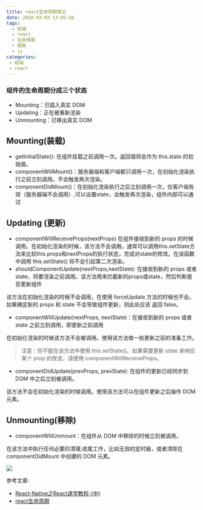```yaml
---
title: react生命周期笔记
date: 2018-03-03 13:05:56
tags: 
  - 前端
  - react 
  - 生命周期
  - 框架
  - js
categories:
 - 前端
 - react
---
```


### 组件的生命周期分成三个状态
- Mounting：已插入真实 DOM
- Updating：正在被重新渲染
- Unmounting：已移出真实 DOM


## Mounting(装载)
- getInitialState(): 在组件挂载之前调用一次。返回值将会作为 this.state 的初始值。
- componentWillMount()：服务器端和客户端都只调用一次，在初始化渲染执行之前立刻调用。不会触发再次渲染。
- componentDidMount()：在初始化渲染执行之后立刻调用一次，仅客户端有效（服务器端不会调用）,可以设置state，会触发再次渲染，组件内部可以通过 
## Updating (更新)
- componentWillReceiveProps(nextProps) 在组件接收到新的 props 的时候调用。在初始化渲染的时候，该方法不会调用。通常可以调用this.setState方法来比较this.props和nextProps的执行状态，完成对state的修改。在该函数中调用 this.setState() 将不会引起第二次渲染。
- shouldComponentUpdate(nextProps,nextState): 在接收到新的 props 或者 state，将要渲染之前调用。该方法用来拦截新的props或state，然后判断是否更新组件

该方法在初始化渲染的时候不会调用，在使用 forceUpdate 方法的时候也不会。如果确定新的 props 和 state 不会导致组件更新，则此处应该 返回 false。

- componentWillUpdate(nextProps, nextState)：在接收到新的 props 或者 state 之前立刻调用，即更新之前调用

在初始化渲染的时候该方法不会被调用。使用该方法做一些更新之前的准备工作。
> 注意：你不能在该方法中使用 this.setState()。如果需要更新 state 来响应某个 prop 的改变，请使用 componentWillReceiveProps。

- componentDidUpdate(prevProps, prevState): 在组件的更新已经同步到 DOM 中之后立刻被调用。

该方法不会在初始化渲染的时候调用。使用该方法可以在组件更新之后操作 DOM 元素。

## Unmounting(移除)
- componentWillUnmount：在组件从 DOM 中移除的时候立刻被调用。

在该方法中执行任何必要的清理,收尾工作，比如无效的定时器，或者清除在 componentDidMount 中创建的 DOM 元素。

![](//upload-images.jianshu.io/upload_images/4362861-07eaeefba28b0d9b?imageMogr2/auto-orient/strip%7CimageView2/2/w/700)




参考文章:

- [React-Native之React速学教程-(中)](http://www.devio.org/2016/08/10/React-Native%E4%B9%8BReact%E9%80%9F%E5%AD%A6%E6%95%99%E7%A8%8B-(%E4%B8%AD)/)
- [react生命周期](https://www.jianshu.com/p/c36a0601b00c)

